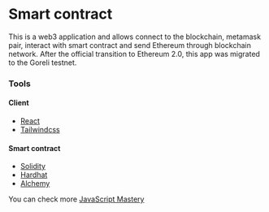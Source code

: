 # Smart contract
This is a web3 application and allows connect to the blockchain, metamask pair, interact with smart contract and send Ethereum through blockchain network.
After the official transition to Ethereum 2.0, this app was migrated to the Goreli testnet.

### Tools

#### Client 

- [React](https://reactjs.org/) 
- [Tailwindcss](https://tailwindcss.com/)

#### Smart contract 
- [Solidity](https://docs.soliditylang.org/en/v0.8.17/)
- [Hardhat](https://hardhat.org/)
- [Alchemy](https://www.alchemy.com)



You can check more [JavaScript Mastery](https://www.youtube.com/watch?v=Wn_Kb3MR_cU) 
